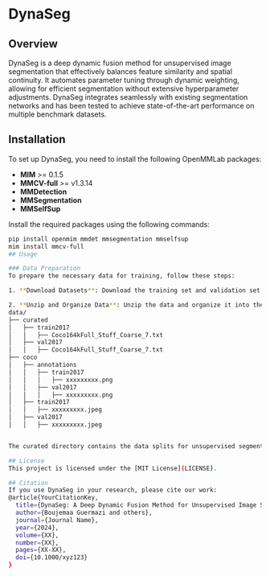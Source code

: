 # DynaSeg

## Overview
DynaSeg is a deep dynamic fusion method for unsupervised image segmentation that effectively balances feature similarity and spatial continuity. It automates parameter tuning through dynamic weighting, allowing for efficient segmentation without extensive hyperparameter adjustments. DynaSeg integrates seamlessly with existing segmentation networks and has been tested to achieve state-of-the-art performance on multiple benchmark datasets.

## Installation
To set up DynaSeg, you need to install the following OpenMMLab packages:

- **MIM** >= 0.1.5
- **MMCV-full** >= v1.3.14
- **MMDetection**
- **MMSegmentation**
- **MMSelfSup**

Install the required packages using the following commands:

```bash
pip install openmim mmdet mmsegmentation mmselfsup
mim install mmcv-full
## Usage

### Data Preparation
To prepare the necessary data for training, follow these steps:

1. **Download Datasets**: Download the training set and validation set of the COCO dataset, along with the stuffthing map.

2. **Unzip and Organize Data**: Unzip the data and organize it into the following directory structure:
data/
├── curated
│   ├── train2017
│   │   ├── Coco164kFull_Stuff_Coarse_7.txt
│   ├── val2017
│   │   ├── Coco164kFull_Stuff_Coarse_7.txt
├── coco
│   ├── annotations
│   │   ├── train2017
│   │   │   ├── xxxxxxxxx.png
│   │   ├── val2017
│   │   │   ├── xxxxxxxxx.png
│   ├── train2017
│   │   ├── xxxxxxxxx.jpeg
│   ├── val2017
│   │   ├── xxxxxxxxx.jpeg


The curated directory contains the data splits for unsupervised segmentation, structured according to the splits used by PiCIE.

## License
This project is licensed under the [MIT License](LICENSE).

## Citation
If you use DynaSeg in your research, please cite our work:
@article{YourCitationKey,
  title={DynaSeg: A Deep Dynamic Fusion Method for Unsupervised Image Segmentation},
  author={Boujemaa Guermazi and others},
  journal={Journal Name},
  year={2024},
  volume={XX},
  number={XX},
  pages={XX-XX},
  doi={10.1000/xyz123}
}
